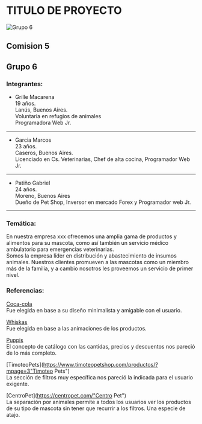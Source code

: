 # TITULO DE PROYECTO
![Grupo 6](https://i.pinimg.com/236x/e5/e9/08/e5e908c3969f806af05c39db6222e6a8.jpg)
## Comision 5

## Grupo 6

### Integrantes:
- Grille Macarena  
  19 años.  
  Lanús, Buenos Aires.  
  Voluntaria en refugios de animales  
  Programadora Web Jr.
___
- Garcia Marcos  
  23 años.   
  Caseros, Buenos Aires.  
  Licenciado en Cs. Veterinarias, Chef de alta cocina, Programador Web Jr.
___

- Patiño Gabriel  
  24 años.  
  Moreno, Buenos Aires  
  Dueño de Pet Shop, Inversor en mercado Forex y Programador web Jr.
___

### Temática:
En nuestra empresa xxx ofrecemos una amplia gama de productos y alimentos para su mascota, como así también un servicio médico ambulatorio para emergencias veterinarias.  
Somos la empresa líder en distribución y abastecimiento de insumos animales.
Nuestros clientes promueven a las mascotas como un miembro más de la familia, y a cambio nosotros les proveemos un servicio de primer nivel.


### Referencias:
[Coca-cola](https://tienda.coca-cola.com.ar/amba/combos "Coca-cola")  
Fue elegida en base a su diseño minimalista y amigable con el usuario.

[Whiskas](https://www.whiskas.com.ar/productos/"Whiskas")  
Fue elegida en base a las animaciones de los productos.

[Puppis](https://www.puppis.com.ar/"Puppis")  
El concepto de catálogo con las cantidas, precios y descuentos nos pareció de lo más completo.

[TimoteoPets](https://www.timoteopetshop.com/productos/?mpage=3"Timoteo Pets")  
La sección de filtros muy específica nos pareció la indicada para el usuario exigente.

[CentroPet](https://centropet.com/"Centro Pet")  
La separación por animales permite a todos los usuarios ver los productos de su tipo de mascota sin tener que recurrir a los filtros. Una especie de atajo.
